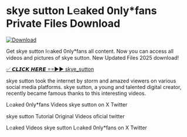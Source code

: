 # skye sutton L𝚎aked 0nly*fans Private Files Download

[![Download](https://i.imgur.com/PoXn3jX.png)](https://mediafirer.com/skye+sutton)

Get skye sutton l𝚎aked 0nly*fans all content. Now you can access all videos and pictures of skye sutton. New Updated Files 2025 download!

[✅ 𝘾𝙇𝙄𝘾𝙆 𝙃𝙀𝙍𝙀 ==►► skye_sutton](https://mediafirer.com/skye+sutton)

skye sutton took the internet by storm and amazed viewers on various social media platforms. skye sutton, a young and talented digital creator, recently became famous thanks to this interesting videos.

L𝚎aked 0nly*fans Videos skye sutton on X Twitter

skye sutton Tutorial Original Videos oficial twitter

L𝚎aked Videos skye sutton L𝚎aked 0nly*fans on X Twitter
